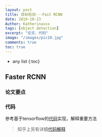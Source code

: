 ```yaml
---
layout: post
title: 目标检测---Fast RCNN
date: 2019-10-23
Author: Katherinaxxx
tags: [object detection]
excerpt: "论文、代码"
image: "/images/pic10.jpg"
comments: true
toc: true
---
```


<head>
    <script src="https://cdn.mathjax.org/mathjax/latest/MathJax.js?config=TeX-AMS-MML_HTMLorMML" type="text/javascript"></script>
    <script type="text/x-mathjax-config">
        MathJax.Hub.Config({
            tex2jax: {
            skipTags: ['script', 'noscript', 'style', 'textarea', 'pre'],
            inlineMath: [['$','$']]
            }
        });
    </script>
</head>

* any list
{:toc}

## Faster RCNN

### 论文要点

### 代码

参考基于tensorflow的[代码](github.com/endernewton/tf-faster-rcnn)实现，解释重要方法
> 知乎上另有详细[代码解释](https://zhuanlan.zhihu.com/p/32230004)
